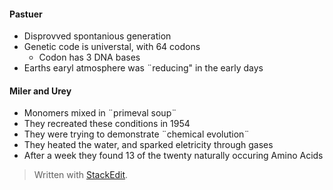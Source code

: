 #### Pastuer
 - Disprovved spontanious generation
 - Genetic code is universtal, with 64 codons
	 - Codon has 3 DNA bases
 - Earths earyl atmosphere was ¨reducing" in the early days
#### Miler and Urey
 - Monomers mixed in ¨primeval soup¨
 - They recreated these conditions in 1954
 - They were trying to demonstrate ¨chemical evolution¨
 - They heated the water, and sparked eletricity through gases
 - After a week they found 13 of the twenty naturally occuring Amino Acids


> Written with [StackEdit](https://stackedit.io/).
<!--stackedit_data:
eyJoaXN0b3J5IjpbMzQwMDE1OTEwLC00ODcyNjg4N119
-->